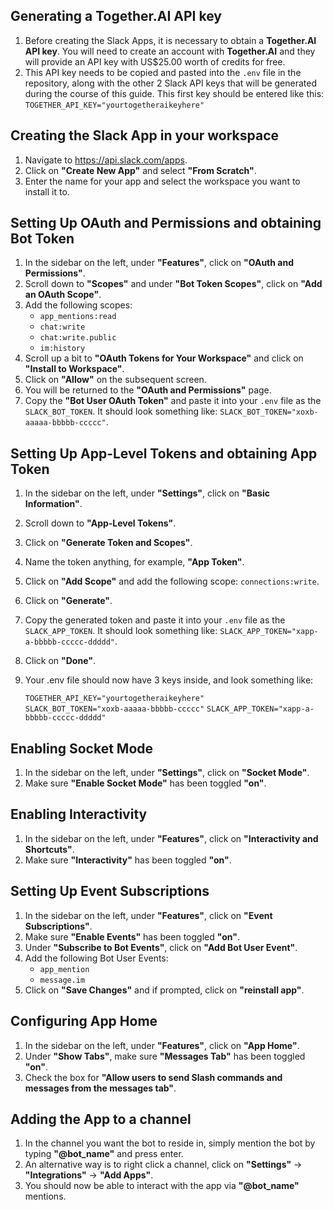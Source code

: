 ## Generating a Together.AI API key

1. Before creating the Slack Apps, it is necessary to obtain a **Together.AI API key**. You will need to create an account with **Together.AI** and they will provide an API key with US$25.00 worth of credits for free.  
2. This API key needs to be copied and pasted into the `.env` file in the repository, along with the other 2 Slack API keys that will be generated during the course of this guide. This first key should be entered like this: `TOGETHER_API_KEY="yourtogetheraikeyhere"`  

## Creating the Slack App in your workspace

1. Navigate to https://api.slack.com/apps.
2. Click on **"Create New App"** and select **"From Scratch"**.
3. Enter the name for your app and select the workspace you want to install it to.

## Setting Up OAuth and Permissions and obtaining Bot Token

1. In the sidebar on the left, under **"Features"**, click on **"OAuth and Permissions"**.
2. Scroll down to **"Scopes"** and under **"Bot Token Scopes"**, click on **"Add an OAuth Scope"**.
3. Add the following scopes:
   - `app_mentions:read`
   - `chat:write`
   - `chat:write.public`
   - `im:history`
4. Scroll up a bit to **"OAuth Tokens for Your Workspace"** and click on **"Install to Workspace"**.
5. Click on **"Allow"** on the subsequent screen.
6. You will be returned to the **"OAuth and Permissions"** page.
7. Copy the **"Bot User OAuth Token"** and paste it into your `.env` file as the `SLACK_BOT_TOKEN`. It should look something like: `SLACK_BOT_TOKEN="xoxb-aaaaa-bbbbb-ccccc"`.

## Setting Up App-Level Tokens and obtaining App Token

1. In the sidebar on the left, under **"Settings"**, click on **"Basic Information"**.
2. Scroll down to **"App-Level Tokens"**.
3. Click on **"Generate Token and Scopes"**.
4. Name the token anything, for example, **"App Token"**.
5. Click on **"Add Scope"** and add the following scope: `connections:write`.
6. Click on **"Generate"**.
7. Copy the generated token and paste it into your `.env` file as the `SLACK_APP_TOKEN`. It should look something like: `SLACK_APP_TOKEN="xapp-a-bbbbb-ccccc-ddddd"`.
8. Click on **"Done"**.
9. Your .env file should now have 3 keys inside, and look something like:
    
   `TOGETHER_API_KEY="yourtogetheraikeyhere"`  
   `SLACK_BOT_TOKEN="xoxb-aaaaa-bbbbb-ccccc"`
   `SLACK_APP_TOKEN="xapp-a-bbbbb-ccccc-ddddd"`
   
## Enabling Socket Mode

1. In the sidebar on the left, under **"Settings"**, click on **"Socket Mode"**.
2. Make sure **"Enable Socket Mode"** has been toggled **"on"**.

## Enabling Interactivity

1. In the sidebar on the left, under **"Features"**, click on **"Interactivity and Shortcuts"**.
2. Make sure **"Interactivity"** has been toggled **"on"**.

## Setting Up Event Subscriptions

1. In the sidebar on the left, under **"Features"**, click on **"Event Subscriptions"**.
2. Make sure **"Enable Events"** has been toggled **"on"**.
3. Under **"Subscribe to Bot Events"**, click on **"Add Bot User Event"**.
4. Add the following Bot User Events:
   - `app_mention`
   - `message.im`
5. Click on **"Save Changes"** and if prompted, click on **"reinstall app"**.

## Configuring App Home

1. In the sidebar on the left, under **"Features"**, click on **"App Home"**.
2. Under **"Show Tabs"**, make sure **"Messages Tab"** has been toggled **"on"**.
3. Check the box for **"Allow users to send Slash commands and messages from the messages tab"**.

## Adding the App to a channel

1. In the channel you want the bot to reside in, simply mention the bot by typing **"@bot_name"** and press enter.
2. An alternative way is to right click a channel, click on **"Settings"** -> **"Integrations"** -> **"Add Apps"**.
3. You should now be able to interact with the app via **"@bot_name"** mentions.
